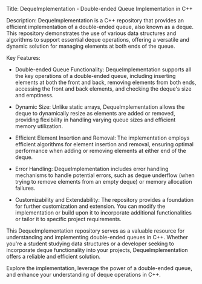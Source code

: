 Title: DequeImplementation - Double-ended Queue Implementation in C++

Description:
DequeImplementation is a C++ repository that provides an efficient implementation of a double-ended queue, also known as a deque. This repository demonstrates the use of various data structures and algorithms to support essential deque operations, offering a versatile and dynamic solution for managing elements at both ends of the queue.

Key Features:
- Double-ended Queue Functionality: DequeImplementation supports all the key operations of a double-ended queue, including inserting elements at both the front and back, removing elements from both ends, accessing the front and back elements, and checking the deque's size and emptiness.

- Dynamic Size: Unlike static arrays, DequeImplementation allows the deque to dynamically resize as elements are added or removed, providing flexibility in handling varying queue sizes and efficient memory utilization.

- Efficient Element Insertion and Removal: The implementation employs efficient algorithms for element insertion and removal, ensuring optimal performance when adding or removing elements at either end of the deque.

- Error Handling: DequeImplementation includes error handling mechanisms to handle potential errors, such as deque underflow (when trying to remove elements from an empty deque) or memory allocation failures.

- Customizability and Extendability: The repository provides a foundation for further customization and extension. You can modify the implementation or build upon it to incorporate additional functionalities or tailor it to specific project requirements.

This DequeImplementation repository serves as a valuable resource for understanding and implementing double-ended queues in C++. Whether you're a student studying data structures or a developer seeking to incorporate deque functionality into your projects, DequeImplementation offers a reliable and efficient solution.

Explore the implementation, leverage the power of a double-ended queue, and enhance your understanding of deque operations in C++.
